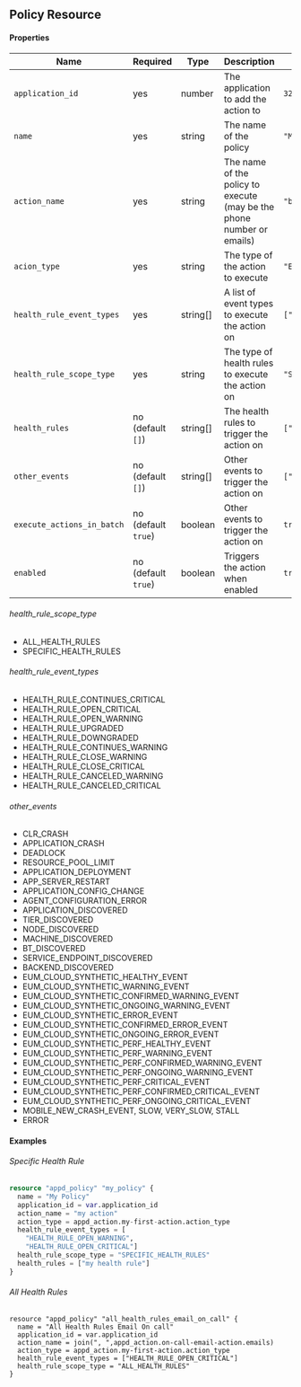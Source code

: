 ## Policy Resource

#### Properties

|Name|Required|Type|Description|Example|
|----|--------|----|-----------|-------|
|`application_id`|yes|number|The application to add the action to|`32423`|
|`name`|yes|string|The name of the policy|`"My Policy"`|
|`action_name`|yes|string|The name of the policy to execute (may be the phone number or emails)|`"bob@example.com"`|
|`acion_type`|yes|string|The type of the action to execute|`"EMAIL"`|
|`health_rule_event_types`|yes|string[]|A list of event types to execute the action on|`["HEALTH_RULE_OPEN_CRITICAL"]`|
|`health_rule_scope_type`|yes|string|The type of health rules to execute the action on|`"SPECIFIC_HEALTH_RULES"`|
|`health_rules`|no (default `[]`)|string[]|The health rules to trigger the action on|`["My Health Rule"]`|
|`other_events`|no (default `[]`)|string[]|Other events to trigger the action on|`["SPECIFIC_HEALTH_RULES"]`|
|`execute_actions_in_batch`|no (default `true`)|boolean|Other events to trigger the action on|`true`|
|`enabled`|no (default `true`)|boolean|Triggers the action when enabled|`true`|

###### health_rule_scope_type
- ALL_HEALTH_RULES
- SPECIFIC_HEALTH_RULES

###### health_rule_event_types
- HEALTH_RULE_CONTINUES_CRITICAL
- HEALTH_RULE_OPEN_CRITICAL
- HEALTH_RULE_OPEN_WARNING
- HEALTH_RULE_UPGRADED
- HEALTH_RULE_DOWNGRADED
- HEALTH_RULE_CONTINUES_WARNING
- HEALTH_RULE_CLOSE_WARNING
- HEALTH_RULE_CLOSE_CRITICAL
- HEALTH_RULE_CANCELED_WARNING
- HEALTH_RULE_CANCELED_CRITICAL

###### other_events
- CLR_CRASH
- APPLICATION_CRASH
- DEADLOCK
- RESOURCE_POOL_LIMIT
- APPLICATION_DEPLOYMENT
- APP_SERVER_RESTART
- APPLICATION_CONFIG_CHANGE
- AGENT_CONFIGURATION_ERROR
- APPLICATION_DISCOVERED
- TIER_DISCOVERED
- NODE_DISCOVERED
- MACHINE_DISCOVERED
- BT_DISCOVERED
- SERVICE_ENDPOINT_DISCOVERED
- BACKEND_DISCOVERED
- EUM_CLOUD_SYNTHETIC_HEALTHY_EVENT
- EUM_CLOUD_SYNTHETIC_WARNING_EVENT
- EUM_CLOUD_SYNTHETIC_CONFIRMED_WARNING_EVENT
- EUM_CLOUD_SYNTHETIC_ONGOING_WARNING_EVENT
- EUM_CLOUD_SYNTHETIC_ERROR_EVENT
- EUM_CLOUD_SYNTHETIC_CONFIRMED_ERROR_EVENT
- EUM_CLOUD_SYNTHETIC_ONGOING_ERROR_EVENT
- EUM_CLOUD_SYNTHETIC_PERF_HEALTHY_EVENT
- EUM_CLOUD_SYNTHETIC_PERF_WARNING_EVENT
- EUM_CLOUD_SYNTHETIC_PERF_CONFIRMED_WARNING_EVENT
- EUM_CLOUD_SYNTHETIC_PERF_ONGOING_WARNING_EVENT
- EUM_CLOUD_SYNTHETIC_PERF_CRITICAL_EVENT
- EUM_CLOUD_SYNTHETIC_PERF_CONFIRMED_CRITICAL_EVENT
- EUM_CLOUD_SYNTHETIC_PERF_ONGOING_CRITICAL_EVENT
- MOBILE_NEW_CRASH_EVENT, SLOW, VERY_SLOW, STALL
- ERROR

#### Examples

###### Specific Health Rule

```terraform
resource "appd_policy" "my_policy" {
  name = "My Policy"
  application_id = var.application_id
  action_name = "my action"
  action_type = appd_action.my-first-action.action_type
  health_rule_event_types = [
    "HEALTH_RULE_OPEN_WARNING",
    "HEALTH_RULE_OPEN_CRITICAL"]
  health_rule_scope_type = "SPECIFIC_HEALTH_RULES"
  health_rules = ["my health rule"]
}
```

###### All Health Rules

```hcl
resource "appd_policy" "all_health_rules_email_on_call" {
  name = "All Health Rules Email On call"
  application_id = var.application_id
  action_name = join(", ",appd_action.on-call-email-action.emails)
  action_type = appd_action.my-first-action.action_type
  health_rule_event_types = ["HEALTH_RULE_OPEN_CRITICAL"]
  health_rule_scope_type = "ALL_HEALTH_RULES"
}
```